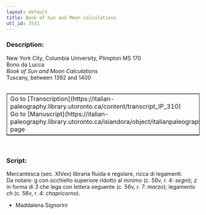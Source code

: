 ```yaml
---
layout: default
title: Book of Sun and Moon Calculations
utl_id: 3531
---
```


### Description:

New York City, Columbia University, Plimpton MS 170<br>
Bono da Lucca<br>
_Book of Sun and Moon Calculations_<br>
Tuscany, between 1392 and 1400<br>
 <br>
<table border=""0.5"" cellpadding=""1"" cellspacing=""1"" style=""width: 200px; background-color:#F8F8F8;""><tbody><tr><td>Go to [Transcription](https://italian-paleography.library.utoronto.ca/content/transcript_IP_310)<br>
Go to [Manuscript](https://italian-paleography.library.utoronto.ca/islandora/object/italianpaleography%3AIP_310) page</td></tr></tbody></table> <br>


### Script:

Mercantesca (sec. XIVex) libraria fluida e regolare, ricca di legamenti.<br>
Da notare: g con occhiello superiore ridotto al minimo (c. 56v, r. 4: _segni_); _z_ in forma di _3_ che lega con lettera seguente (c. 56v, r. 7: _marzo_); legamento _ch_ (c. 56v, r. 4: _chapricorno_).<br>
- Maddalena Signorini<br>
 <br>
